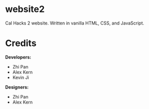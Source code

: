 # website2
Cal Hacks 2 website. Written in vanilla HTML, CSS, and JavaScript.

# Credits
**Developers:**
* Zhi Pan
* Alex Kern
* Kevin Ji

**Designers:**
* Zhi Pan
* Alex Kern

